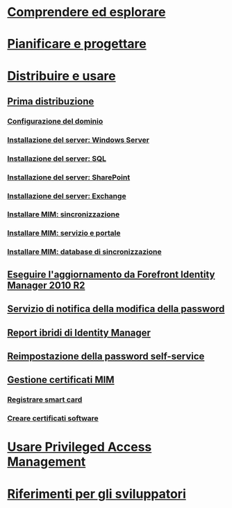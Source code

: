 # [Comprendere ed esplorare](/microsoft-identity-manager/understand-explore/microsoft-identity-manager-2016)
# [Pianificare e progettare](/microsoft-identity-manager/plan-design/microsoft-identity-manager-2016-supported-platforms)
# [Distribuire e usare](microsoft-identity-manager-deploy.md)
## [Prima distribuzione](microsoft-identity-manager-deploy.md)
### [Configurazione del dominio](preparing-domain.md)
### [Installazione del server: Windows Server](prepare-server-ws2012r2.md)
### [Installazione del server: SQL](prepare-server-sql2014.md)
### [Installazione del server: SharePoint](prepare-server-sharepoint.md)
### [Installazione del server: Exchange](prepare-server-exchange.md)
### [Installare MIM: sincronizzazione](install-mim-sync.md)
### [Installare MIM: servizio e portale](install-mim-service-portal.md)
### [Installare MIM: database di sincronizzazione](install-mim-sync-ad-service.md)
## [Eseguire l'aggiornamento da Forefront Identity Manager 2010 R2](microsoft-identity-manager-2016-upgrade-from-fim-2010-R2.md)
## [Servizio di notifica della modifica della password](deploying-mim-password-change-notification-service-on-domain-controller.md)
## [Report ibridi di Identity Manager](working-with-identity-manager-hybrid-reporting.md)
## [Reimpostazione della password self-service](working-with-self-service-password-reset.md)
## [Gestione certificati MIM](working-with-mim-certificate-manager.md)
### [Registrare smart card](certificate-manager-for-non-administrators.md)
### [Creare certificati software](certificate-manager-for-software-certificates.md)
# [Usare Privileged Access Management](/microsoft-identity-manager/pam/privileged-identity-management-for-active-directory-domain-services)
# [Riferimenti per gli sviluppatori](/microsoft-identity-manager/reference/microsoft-identity-manager-2016-developer-reference)